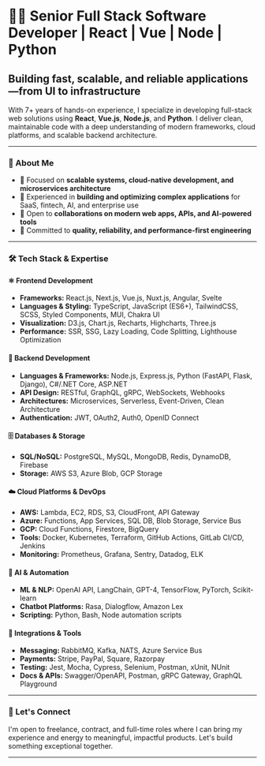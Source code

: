 # 👨‍💻 Senior Full Stack Software Developer | React | Vue | Node | Python

## Building fast, scalable, and reliable applications—from UI to infrastructure

With 7+ years of hands-on experience, I specialize in developing full-stack web solutions using **React**, **Vue.js**, **Node.js**, and **Python**. I deliver clean, maintainable code with a deep understanding of modern frameworks, cloud platforms, and scalable backend architecture.

---

### 🚀 About Me
- 🧠 Focused on **scalable systems, cloud-native development, and microservices architecture**
- 🧹 Experienced in **building and optimizing complex applications** for SaaS, fintech, AI, and enterprise use
- 🤝 Open to **collaborations on modern web apps, APIs, and AI-powered tools**
- 🌟 Committed to **quality, reliability, and performance-first engineering**

---

### 🛠️ Tech Stack & Expertise

#### ⚛️ Frontend Development
- **Frameworks:** React.js, Next.js, Vue.js, Nuxt.js, Angular, Svelte
- **Languages & Styling:** TypeScript, JavaScript (ES6+), TailwindCSS, SCSS, Styled Components, MUI, Chakra UI
- **Visualization:** D3.js, Chart.js, Recharts, Highcharts, Three.js
- **Performance:** SSR, SSG, Lazy Loading, Code Splitting, Lighthouse Optimization

#### 🔧 Backend Development
- **Languages & Frameworks:** Node.js, Express.js, Python (FastAPI, Flask, Django), C#/.NET Core, ASP.NET
- **API Design:** RESTful, GraphQL, gRPC, WebSockets, Webhooks
- **Architectures:** Microservices, Serverless, Event-Driven, Clean Architecture
- **Authentication:** JWT, OAuth2, Auth0, OpenID Connect

#### 🗄️ Databases & Storage
- **SQL/NoSQL:** PostgreSQL, MySQL, MongoDB, Redis, DynamoDB, Firebase
- **Storage:** AWS S3, Azure Blob, GCP Storage

#### ☁️ Cloud Platforms & DevOps
- **AWS:** Lambda, EC2, RDS, S3, CloudFront, API Gateway
- **Azure:** Functions, App Services, SQL DB, Blob Storage, Service Bus
- **GCP:** Cloud Functions, Firestore, BigQuery
- **Tools:** Docker, Kubernetes, Terraform, GitHub Actions, GitLab CI/CD, Jenkins
- **Monitoring:** Prometheus, Grafana, Sentry, Datadog, ELK

#### 🤖 AI & Automation
- **ML & NLP:** OpenAI API, LangChain, GPT-4, TensorFlow, PyTorch, Scikit-learn
- **Chatbot Platforms:** Rasa, Dialogflow, Amazon Lex
- **Scripting:** Python, Bash, Node automation scripts

#### 🔌 Integrations & Tools
- **Messaging:** RabbitMQ, Kafka, NATS, Azure Service Bus
- **Payments:** Stripe, PayPal, Square, Razorpay
- **Testing:** Jest, Mocha, Cypress, Selenium, Postman, xUnit, NUnit
- **Docs & APIs:** Swagger/OpenAPI, Postman, gRPC Gateway, GraphQL Playground

---

### 📢 Let's Connect
I'm open to freelance, contract, and full-time roles where I can bring my experience and energy to meaningful, impactful products. Let's build something exceptional together.

---
